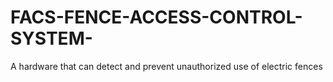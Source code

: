 # FACS-FENCE-ACCESS-CONTROL-SYSTEM-
A hardware that can detect and prevent unauthorized use of electric fences
